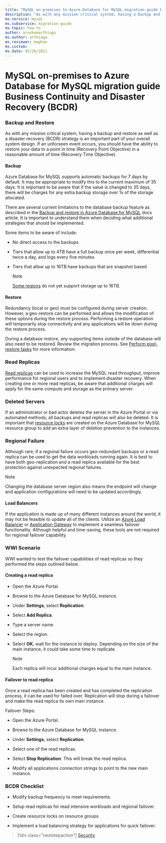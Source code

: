 ```yaml
---
title: "MySQL on-premises to Azure Database for MySQL migration guide Business Continuity and Disaster Recovery (BCDR)"
description: "As with any mission critical system, having a backup and restore as well as a disaster recovery (BCDR) strategy is an important part of your overall system design."
ms.service: mysql
ms.subservice: migration-guide
ms.topic: how-to
author: arunkumarthiags
ms.author: arthiaga
ms.reviewer: maghan
ms.custom:
ms.date: 05/26/2021
---
```


# MySQL on-premises to Azure Database for MySQL migration guide Business Continuity and Disaster Recovery (BCDR)

### Backup and Restore

As with any mission critical system, having a backup and restore as well as a disaster recovery (BCDR) strategy is an important part of your overall system design. If an unforseen event occurs, you should have the ability to restore your data to a point in time (Recovery Point Objective) in a reasonable amount of time (Recovery Time Objective).

#### Backup

Azure Database for MySQL supports automatic backups for 7 days by default. It may be appropriate to modify this to the current maximum of 35 days. It is important to be aware that if the value is changed to 35 days, there will be charges for any extra backup storage over 1x of the storage allocated.

There are several current limitations to the database backup feature as described in the [Backup and restore in Azure Database for MySQL](../concepts-backup.md) docs article. It is important to understand them when deciding what additional strategies that should be implemented.

Some items to be aware of include:

  - No direct access to the backups

  - Tiers that allow up to 4TB have a full backup once per week, differential twice a day, and logs every five minutes

  - Tiers that allow up to 16TB have backups that are snapshot based

    > [!NOTE] 
    > [Some regions](../concepts-pricing-tiers.md#storage) do not yet support storage up to 16TB.

#### Restore

Redundancy (local or geo) must be configured during server creation. However, a geo-restore can be performed and allows the modification of these options during the restore process. Performing a restore operation will temporarily stop connectivity and any applications will be down during the restore process.

During a database restore, any supporting items outside of the database will also need to be restored. 
Review the migration process. See [Perform post-restore tasks](../concepts-backup.md#perform-post-restore-tasks) for more information.

### Read Replicas

[Read replicas](../concepts-read-replicas.md) can be used to increase the MySQL read throughput, improve performance for regional users and to implement disaster recovery. When creating one or more read replicas, be aware that additional charges will apply for the same compute and storage as the primary server.

### Deleted Servers

If an administrator or bad actor deletes the server in the Azure Portal or via automated methods, all backups and read replicas will also be deleted. It is important that [resource locks](../../azure-resource-manager/management/lock-resources.md) are created on the Azure Database for MySQL resource group to add an extra layer of deletion prevention to the instances.

### Regional Failure

Although rare, if a regional failure occurs geo-redundant backups or a read replica can be used to get the data workloads running again. It is best to have both geo-replication and a read replica available for the best protection against unexpected regional failures.

> [!NOTE]
> Changing the database server region also means the endpoint will change and application configurations will need to be updated accordingly.

#### Load Balancers

If the application is made up of many different instances around the world, it may not be feasible to update all of the clients. Utilize an [Azure Load Balancer](../../load-balancer/load-balancer-overview.md) or [Application Gateway](../../application-gateway/overview.md) to implement a seamless failover functionality. Although helpful and time-saving, these tools are not required for regional failover capability.

### WWI Scenario

WWI wanted to test the failover capabilities of read replicas so they performed the steps outlined below.

#### Creating a read replica

  - Open the Azure Portal.

  - Browse to the Azure Database for MySQL instance.

  - Under **Settings**, select **Replication**.

  - Select **Add Replica**.

  - Type a server name.

  - Select the region.

  - Select **OK**, wait for the instance to deploy. Depending on the size of the main instance, it could take some time to replicate.

    > [!NOTE]
    > Each replica will incur additional charges equal to the main instance.

#### Failover to read replica

Once a read replica has been created and has completed the replication process, it can be used for failed over. Replication will stop during a failover and make the read replica its own main instance.

Failover Steps:

  - Open the Azure Portal.

  - Browse to the Azure Database for MySQL instance.

  - Under **Settings**, select **Replication**.

  - Select one of the read replicas.

  - Select **Stop Replication**. This will break the read replica.

  - Modify all applications connection strings to point to the new main instance.

### BCDR Checklist

  - Modify backup frequency to meet requirements.

  - Setup read replicas for read intensive workloads and regional failover.

  - Create resource locks on resource groups.

  - Implement a load balancing strategy for applications for quick failover.  


> [!div class="nextstepaction"]
> [Security](./security.md)